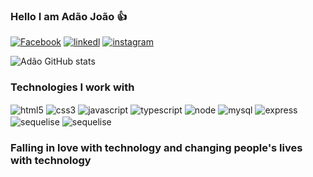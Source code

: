 
### Hello I am Adão João 👍

[![Facebook](https://img.shields.io/badge/Facebook-1877F2?style=for-the-badge&logo=facebook&logoColor=white)](https://web.facebook.com/profile.php?id=100080991242967)
[![linkedl](https://img.shields.io/badge/LinkedIn-0077B5?style=for-the-badge&logo=linkedin&logoColor=white)](https://www.linkedin.com/in/ad%C3%A3o-jo%C3%A3o-6a1a532a1/)
[![instagram](https://img.shields.io/badge/Instagram-E4405F?style=for-the-badge&logo=instagram&logoColor=white)](https://blog.com)


![Adão GitHub stats](https://github-readme-stats.vercel.app/api?username=adaobegginer&show_icons=true&theme=dracular)

### Technologies I work with


<div style="display:inline_block">
    <img align= "center"  alt ="html5" src="https://img.shields.io/badge/HTML5-E34F26?style=for-the-badge&logo=html5&logoColor=white" />
<img align= "center"  alt ="css3" src="https://img.shields.io/badge/CSS3-1572B6?style=for-the-badge&logo=css3&logoColor=white" />
 <img align= "center"  alt ="javascript" src="https://img.shields.io/badge/JavaScript-F7DF1E?style=for-the-badge&logo=javascript&logoColor=blackk" />
    <img align= "center"  alt ="typescript" src="https://img.shields.io/badge/TypeScript-007ACC?style=for-the-badge&logo=typescript&logoColor=white" />
     <img align= "center"  alt ="node" src="https://img.shields.io/badge/Node.js-43853D?style=for-the-badge&logo=node.js&logoColor=white" />
     <img align= "center"  alt ="mysql" src="https://img.shields.io/badge/MySQL-00000F?style=for-the-badge&logo=mysql&logoColor=white" />
      <img align= "center"  alt ="express" src="https://img.shields.io/badge/Express.js-404D59?style=for-the-badge" />
      <img align= "center"  alt ="sequelise" src="https://img.shields.io/badge/SQLite-07405E?style=for-the-badge&logo=sqlite&logoColor=white" />
    <img align= "center"  alt ="sequelise" src="https://img.shields.io/badge/React-20232A?style=for-the-badge&logo=react&logoColor=61DAFB" />
</div>


### Falling in love with technology and changing people's lives with technology 


